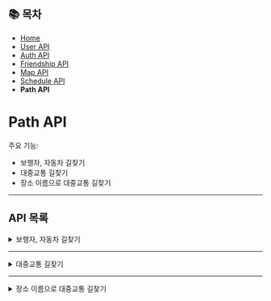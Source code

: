 ## 📚 목차
- [Home](../README.md)
- [User API](UserAPI.md)
- [Auth API](AuthAPI.md)
- [Friendship API](FriendshipAPI.md)
- [Map API](MapAPI.md)
- [Schedule API](ScheduleAPI.md)
- **Path API**

# Path API
주요 기능:
- 보행자, 자동차 길찾기
- 대중교통 길찾기
- 장소 이름으로 대중교통 길찾기

---

## API 목록

<details>
<summary>보행자, 자동차 길찾기</summary>

**POST** `/path/pedestrian`

**POST** `/path/car`

> /schedules/create로부터 받은 details 리스트를 그대로 입력받아 보행자, 자동차 경로를 반환합니다.
> 응답 바디 정보는 다음과 같습니다. 기본적으로 경로 배열로 반환합니다.

| 키(속성)       | 설명                | 값 예시                                               |
|-------------|-------------------|----------------------------------------------------|
| origin      | 경로 시작 장소 좌표       | {x,y}                                              |
| x           | x 좌표(longitude)   | 126.9857145803                                     |
| y           | y 좌표(latitude)    | 37.5745839959                                      |
| destination | 경로 끝 장소 좌표        | {x,y}                                              |
| distance    | 경로 총 이동 거리(미터 단위) | 313                                                |
| totalTime   | 경로 총 이동 시간(분 단위)  | 12                                                 |
| coordinates | 경로 폴리라인           | [[126.985535,37.574673],[126.98537,37.574986],...] |


#### 요청 바디
```json
[
  {
    "scheduleContent": "전통다원 방문",
    "scheduleAddress": "서울특별시 종로구 인사동10길 11-4",
    "latitude": 37.5745839959,
    "longitude": 126.9857145803,
    "scheduleStartTime": "2025-06-01T10:00:00",
    "scheduleEndTime": "2025-06-01T11:00:00"
  },
  {
    "scheduleContent": "다동커피집 방문",
    "scheduleAddress": "중구 다동길 24-8",
    "latitude": 37.5673387,
    "longitude": 126.9806302,
    "scheduleStartTime": "2025-06-01T11:30:00",
    "scheduleEndTime": "2025-06-01T12:30:00"
  },
  {
    "scheduleContent": "진옥화할매원조닭한마리 방문",
    "scheduleAddress": "서울특별시 종로구 종로40가길 18 (종로5가) ",
    "latitude": 37.5704292825,
    "longitude": 127.0057128756,
    "scheduleStartTime": "2025-06-01T13:00:00",
    "scheduleEndTime": "2025-06-01T14:00:00"
  },
  {
    "scheduleContent": "장충단공원 방문",
    "scheduleAddress": "서울특별시 중구 동호로 261 (장충동2가) ",
    "latitude": 37.5588195041,
    "longitude": 127.0048160637,
    "scheduleStartTime": "2025-06-01T14:30:00",
    "scheduleEndTime": "2025-06-01T15:30:00"
  }
]
```

#### 응답 바디
```json
[
  {
    "origin": {
      "x": 126.9857145803,
      "y": 37.5745839959
    },
    "destination": {
      "x": 126.9806302,
      "y": 37.5673387
    },
    "distance": 1282,
    "time": 19,
    "coordinates": [
      [
        126.98553681609398,
        37.574673306663165
      ],
      [
        126.98536460075329,
        37.57498437850854
      ],
      [
        126.98536460075329,
        37.57498437850854
      ], ... 이하 생략
    ]
  },
  {
    "origin": {
      "x": 126.9806302,
      "y": 37.5673387
    },
    "destination": {
      "x": 127.0057128756,
      "y": 37.5704292825
    },
    "distance": 2649,
    "time": 35,
    "coordinates": [
      [
        126.98058747487346,
        37.56734073717281
      ], ... 이하 생략
    ]
  }, ... 이하 생략
]
```

#### 보충 설명

- 클라이언트에서는 다음 예시와 같이 불러와서 선을 그릴 수 있습니다.
```javascript
// Axios를 사용해 보행자 경로를 요청함
axios
    .post(`${API_BASE_URL}/path/pedestrian`, details) // API로 details를 POST 요청
    .then((response) => {
        const result = response.data; // 응답 데이터에서 경로 정보 추출

        result.forEach((route) => {
            const fullPath = []; // 이 경로에 해당하는 전체 좌표 리스트

            // 각 경로의 좌표를 Kakao LatLng 객체로 변환
            route.coordinates.forEach((coordinate) => {
                // API에서 [경도, 위도] 형식으로 들어오므로 [위도, 경도] 순서로 LatLng 객체 생성
                fullPath.push(new kakao.maps.LatLng(coordinate[1], coordinate[0]));
            });

            // 경로 위에 마우스를 올렸을 때 표시할 인포윈도우 생성
            const infowindow = new kakao.maps.InfoWindow({
                content: `<div style="padding:6px;font-size:14px;">${
                    route.time + "분" // 해당 경로의 예상 소요 시간 표시
                }</div>`,
            });

            // 생성된 좌표 리스트를 이용해 폴리라인(선)을 생성
            const polyline = new kakao.maps.Polyline({
                path: fullPath, // 경로 좌표 배열
                strokeWeight: 5, // 선의 두께
                strokeColor: "#4D524C", // 선의 색상
                strokeOpacity: 0.8, // 선의 투명도
                strokeStyle: "dashed", // 선의 스타일: 점선
            });

            // 마우스 오버 시 인포윈도우를 표시하는 이벤트 리스너 등록
            kakao.maps.event.addListener(
                polyline,
                "mouseover",
                function (mouseEvent) {
                    var latlng = mouseEvent.latLng; // 마우스가 위치한 지도상의 좌표
                    infowindow.setPosition(latlng); // 인포윈도우 위치 설정
                    infowindow.open(mapObj); // 지도 객체 위에 인포윈도우 표시
                }
            );

            // 마우스가 선에서 벗어나면 인포윈도우 닫기
            kakao.maps.event.addListener(polyline, "mouseout", function () {
                infowindow.close(); // 인포윈도우 닫기
            });

            // 생성한 폴리라인을 지도에 표시
            polyline.setMap(mapObj);

            // 폴리라인을 상태에 저장 (예: 추후 삭제나 수정할 때 사용)
            setPolylines((prev) => [...prev, polyline]);
        });
    })
    .catch((error) => {
        // 요청 실패 시 콘솔에 에러 메시지 출력
        console.error(`❌ 경로 요청 실패: ${error}`);
    });
```
</details>

---

<details>
<summary>대중교통 길찾기</summary>

**POST** `/path/transit`

> /schedules/create로부터 받은 details 리스트를 그대로 입력받아 대중교통 경로를 반환합니다.  
> 응답 바디 정보는 다음과 같습니다. 기본적으로 경로 배열로 반환합니다.

| 키(속성)         | 설명                  | 값 예시                                               |
|---------------|---------------------|----------------------------------------------------|
| origin        | 경로 시작 장소 좌표         | {x,y}                                              |
| x             | x 좌표(longitude)     | 126.9857145803                                     |
| y             | y 좌표(latitude)      | 37.5745839959                                      |
| destination   | 경로 끝 장소 좌표          | {x,y}                                              |
| plan          | 이동 루트               | [{totalDistance,totalTime,...},{...})]             |
| totalDistance | 경로 총 이동 거리(미터 단위)   | 1537                                               |
| totalTime     | 경로 총 이동 시간(분 단위)    | 12                                                 |
| totalWalkTime | 경로 총 도보 이동 시간(분 단위) | 7                                                  |
| transferCount | 환승 횟수               | 0                                                  |
| fare          | 총 요금                | 1500                                               |
| pathType      | 이동 방법 타입            | 1(지하철), 2(버스), 3(버스+지하철)                           |
| detail        | 세부 경로 이동 방법         | [{mode,timeline,...},{...}]                        |
| mode          | 세부 경로 이동 방식         | 도보, 버스, 지하철                                        |
| timeline      | 세부 경로 이동에 관한 설명     | 안국역.서울공예박물관까지 도보로 이동                               |
| distance      | 세부 경로 이동 거리(미터 단위)  | 313                                                |
| time          | 세부 경로 이동 시간(분 단위)   | 4                                                  |
| routeColor    | 세부 경로 색(색상 코드)      | 4D524C                                             |
| routeStyle    | 세부 경로 모양            | dashed                                             |
| coordinates   | 세부 경로 폴리라인          | [[126.985535,37.574673],[126.98537,37.574986],...] |


#### 요청 바디
```json
[
  {
    "scheduleContent": "전통다원 방문",
    "scheduleAddress": "서울특별시 종로구 인사동10길 11-4",
    "latitude": 37.5745839959,
    "longitude": 126.9857145803,
    "scheduleStartTime": "2025-06-01T10:00:00",
    "scheduleEndTime": "2025-06-01T11:00:00"
  },
  {
    "scheduleContent": "다동커피집 방문",
    "scheduleAddress": "중구 다동길 24-8",
    "latitude": 37.5673387,
    "longitude": 126.9806302,
    "scheduleStartTime": "2025-06-01T11:30:00",
    "scheduleEndTime": "2025-06-01T12:30:00"
  },
  {
    "scheduleContent": "진옥화할매원조닭한마리 방문",
    "scheduleAddress": "서울특별시 종로구 종로40가길 18 (종로5가) ",
    "latitude": 37.5704292825,
    "longitude": 127.0057128756,
    "scheduleStartTime": "2025-06-01T13:00:00",
    "scheduleEndTime": "2025-06-01T14:00:00"
  },
  {
    "scheduleContent": "장충단공원 방문",
    "scheduleAddress": "서울특별시 중구 동호로 261 (장충동2가) ",
    "latitude": 37.5588195041,
    "longitude": 127.0048160637,
    "scheduleStartTime": "2025-06-01T14:30:00",
    "scheduleEndTime": "2025-06-01T15:30:00"
  }
]
```

#### 응답 바디
```json
[
  {
    "origin": {
      "x": 126.9857145803,
      "y": 37.5745839959
    },
    "destination": {
      "x": 126.9806302,
      "y": 37.5673387
    },
    "plan": [
      {
        "totalDistance": 1537,
        "totalTime": 777,
        "totalWalkTime": 446,
        "transferCount": 0,
        "fare": 1500,
        "pathType": 2,
        "detail": [
          {
            "mode": "도보",
            "timeline": "조계사.종로경찰서까지 도보로 이동",
            "time": 4,
            "distance": 313,
            "routeColor": "4D524C",
            "routeStyle": "dashed",
            "coordinates": [
              [
                126.985535,
                37.574673
              ],
              ...
              이하
              생략
            ]
          },
          {
            "mode": "버스",
            "timeline": "조계사.종로경찰서 승차 - 간선:109 - 간선:606 - 종로1가 하차",
            "time": 5,
            "distance": 1183,
            "routeColor": "0068B7",
            "routeStyle": "solid",
            "coordinates": [
              [
                126.984833,
                37.576325
              ],
              ...
              이하
              생략
            ]
          },
          {
            "mode": "도보",
            "timeline": "도착지까지 도보로 이동",
            "time": 2,
            "distance": 234,
            "routeColor": "4D524C",
            "coordinates": [
              [
                126.98109,
                37.56614
              ],
              ...
              이하
              생략
            ]
          },
          ...
          이하
          생략
        ]
      },
      {
        "totalDistance": 2388,
        "totalTime": 1076,
        "totalWalkTime": 836,
        "transferCount": 0,
        "fare": 1400,
        "pathType": 1,
        "detail": [
          {
            "mode": "도보",
            "timeline": "종각까지 도보로 이동",
            "time": 8,
            "distance": 516,
            "routeColor": "4D524C",
            "routeStyle": "dashed",
            "coordinates": [
              [
                126.98059,
                37.56734
              ],
              ...
              이하
              생략
            ]
          },
          {
            "mode": "지하철",
            "timeline": "종각 승차 - 수도권1호선 - 종로5가 하차",
            "time": 4,
            "distance": 1659,
            "routeColor": "0052A4",
            "routeStyle": "solid",
            "coordinates": [
              [
                126.982975,
                37.570175
              ],
              ...
              이하
              생략
            ]
          },
          {
            "mode": "도보",
            "timeline": "도착지까지 도보로 이동",
            "time": 5,
            "distance": 418,
            "routeColor": "4D524C",
            "routeStyle": "dashed",
            "coordinates": [
              [
                127.001915,
                37.571007
              ],
              ...
              이하
              생략
            ]
          }
        ]
      }
    ]
  },
  ...
  이하
  생략
]
```
</details>

---

<details>
<summary> 장소 이름으로 대중교통 길찾기</summary>

**GET** `/path/transit`

> 장소 이름들을 입력받아 대중교통 경로를 반환합니다.  
> 장소 이름은 2개를 입력받으면 출발지부터 목적지까지의 경로,  
> 3개 이상을 입력받으면 중간지점을 찾아 각 지점부터 중간지점까지의 경로들을 반환합니다.
> 응답 바디 정보는 대중교통 길찾기와 같습니다.

#### 요청 코드
```javascript
axios
    .get(`${API_BASE_URL}/path/transit?name=${placeName1}&name=${placeName2}`)
```


#### 응답 바디
```json
[
  {
    "origin": {
      "x": 126.9857145803,
      "y": 37.5745839959
    },
    "destination": {
      "x": 126.9806302,
      "y": 37.5673387
    },
    "plan": [
      {
        "totalDistance": 1537,
        "totalTime": 777,
        "totalWalkTime": 446,
        "transferCount": 0,
        "fare": 1500,
        "pathType": 2,
        "detail": [
          {
            "mode": "도보",
            "timeline": "조계사.종로경찰서까지 도보로 이동",
            "time": 4,
            "distance": 313,
            "routeColor": "4D524C",
            "routeStyle": "dashed",
            "coordinates": [
              [
                126.985535,
                37.574673
              ],
              ...
              이하
              생략
            ]
          },
          {
            "mode": "버스",
            "timeline": "조계사.종로경찰서 승차 - 간선:109 - 간선:606 - 종로1가 하차",
            "time": 5,
            "distance": 1183,
            "routeColor": "0068B7",
            "routeStyle": "solid",
            "coordinates": [
              [
                126.984833,
                37.576325
              ],
              ...
              이하
              생략
            ]
          },
          {
            "mode": "도보",
            "timeline": "도착지까지 도보로 이동",
            "time": 2,
            "distance": 234,
            "routeColor": "4D524C",
            "coordinates": [
              [
                126.98109,
                37.56614
              ],
              ...
              이하
              생략
            ]
          },
          ...
          이하
          생략
        ]
      },
      {
        "totalDistance": 2388,
        "totalTime": 1076,
        "totalWalkTime": 836,
        "transferCount": 0,
        "fare": 1400,
        "pathType": 1,
        "detail": [
          {
            "mode": "도보",
            "timeline": "종각까지 도보로 이동",
            "time": 8,
            "distance": 516,
            "routeColor": "4D524C",
            "routeStyle": "dashed",
            "coordinates": [
              [
                126.98059,
                37.56734
              ],
              ...
              이하
              생략
            ]
          },
          {
            "mode": "지하철",
            "timeline": "종각 승차 - 수도권1호선 - 종로5가 하차",
            "time": 4,
            "distance": 1659,
            "routeColor": "0052A4",
            "routeStyle": "solid",
            "coordinates": [
              [
                126.982975,
                37.570175
              ],
              ...
              이하
              생략
            ]
          },
          {
            "mode": "도보",
            "timeline": "도착지까지 도보로 이동",
            "time": 5,
            "distance": 418,
            "routeColor": "4D524C",
            "routeStyle": "dashed",
            "coordinates": [
              [
                127.001915,
                37.571007
              ],
              ...
              이하
              생략
            ]
          }
        ]
      }
    ]
  },
  ...
  이하
  생략
]
```
</details>